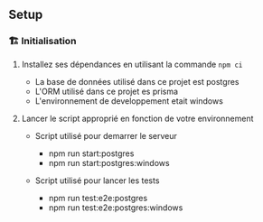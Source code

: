 ## Setup
### 🏗️ Initialisation
1. Installez ses dépendances en utilisant la commande `npm ci`
    * La base de données utilisé dans ce projet est postgres
    * L'ORM utilisé dans ce projet es prisma
    * L'environnement de developpement etait windows
    
2. Lancer le script approprié en fonction de votre environnement
    * Script utilisé pour demarrer le serveur
        - npm run start:postgres
        - npm run start:postgres:windows

    * Script utilisé pour lancer les tests 
        - npm run test:e2e:postgres
        - npm run test:e2e:postgres:windows
